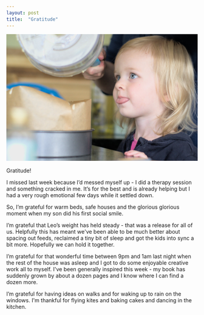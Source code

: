 ```yaml
---
layout: post
title:  "Gratitude"
--- 
```


<IMG SRC="/assets/images/2020-07-05-grat.jpg">

Gratitude!

I missed last week because I’d messed myself up - I did a therapy session and something cracked in me. It’s for the best and is already helping but I had a very rough emotional few days while it settled down.

So, I’m grateful for warm beds, safe houses and the glorious glorious moment when my son did his first social smile.

I’m grateful that Leo’s weight has held steady - that was a release for all of us. Helpfully this has meant we've been able to be much better about spacing out feeds, reclaimed a tiny bit of sleep and got the kids into sync a bit more. Hopefully we can hold it together.

I’m grateful for that wonderful time between 9pm and 1am last night when the rest of the house was asleep and I got to do some enjoyable creative work all to myself. I've been generally inspired this week - my book has suddenly grown by about a dozen pages and I know where I can find a dozen more.

I’m grateful for having ideas on walks and for waking up to rain on the windows. I'm thankful for flying kites and baking cakes and dancing in the kitchen. 

